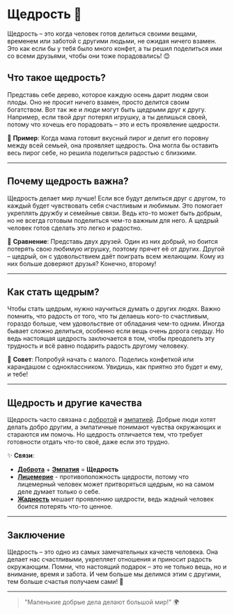 # Щедрость 🌟

Щедрость – это когда человек готов делиться своими вещами, временем или заботой с другими людьми, не ожидая ничего взамен. Это как если бы у тебя было много конфет, а ты решил поделиться ими со всеми друзьями, чтобы они тоже порадовались! 😊

## Что такое щедрость?

Представь себе дерево, которое каждую осень дарит людям свои плоды. Оно не просит ничего взамен, просто делится своим богатством. Вот так же и люди могут быть щедрыми друг к другу. Например, если твой друг потерял игрушку, а ты делишься своей, потому что хочешь его порадовать – это и есть проявление щедрости. 

🍏 **Пример**: Когда мама готовит вкусный пирог и делит его поровну между всей семьей, она проявляет щедрость. Она могла бы оставить весь пирог себе, но решила поделиться радостью с близкими.

---

## Почему щедрость важна?

Щедрость делает мир лучше! Если все будут делиться друг с другом, то каждый будет чувствовать себя счастливым и любимым. Это помогает укреплять дружбу и семейные связи. Ведь кто-то может быть добрым, но не всегда готовым поделиться чем-то важным для него. А щедрый человек готов сделать это легко и радостно.

👫 **Сравнение**: Представь двух друзей. Один из них добрый, но боится потерять свою любимую игрушку, поэтому прячет её от других. Другой – щедрый, он с удовольствием даёт поиграть всем желающим. Кому из них больше доверяют друзья? Конечно, второму!

---

## Как стать щедрым?

Чтобы стать щедрым, нужно научиться думать о других людях. Важно помнить, что радость от того, что ты делаешь кого-то счастливым, гораздо больше, чем удовольствие от обладания чем-то одним. Иногда бывает сложно делиться, особенно если вещь очень дорога сердцу. Но ведь настоящая щедрость заключается в том, чтобы преодолеть эту трудность и всё равно подарить радость другому человеку.

🎁 **Совет**: Попробуй начать с малого. Поделись конфеткой или карандашом с одноклассником. Увидишь, как приятно это будет и ему, и тебе!

---

## Щедрость и другие качества

Щедрость часто связана с [добротой](Доброта.md) и [эмпатией](Эмпатия.md). Добрые люди хотят делать добро другим, а эмпатичные понимают чувства окружающих и стараются им помочь. Но щедрость отличается тем, что требует готовности отдать что-то своё, даже если это трудно.

✨ **Связи**:
- **[Доброта](Доброта.md)** + **[Эмпатия](Эмпатия.md)** = **Щедрость**
- **[Лицемерие](Лицемерие.md)** - противоположность щедрости, потому что лицемерный человек может притворяться щедрым, но на самом деле думает только о себе.
- **[Жадность](Жадность.md)** мешает проявлению щедрости, ведь жадный человек боится потерять что-то ценное.

---

## Заключение

Щедрость – это одно из самых замечательных качеств человека. Она делает нас счастливыми, укрепляет отношения и приносит радость окружающим. Помни, что настоящий подарок – это не только вещь, но и внимание, время и забота. И чем больше мы делимся этим с другими, тем больше счастья получаем сами! 💖

---

> "Маленькие добрые дела делают большой мир!" 🌍